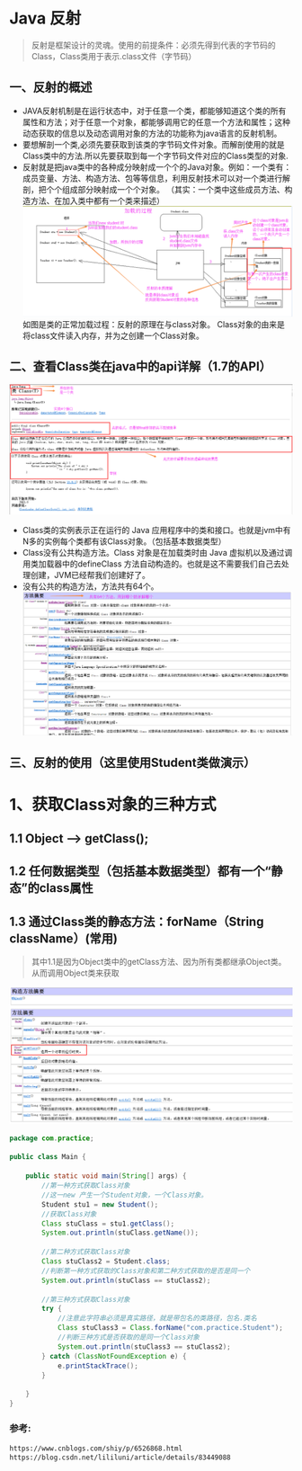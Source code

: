 Java 反射
======

>反射是框架设计的灵魂。使用的前提条件：必须先得到代表的字节码的Class，Class类用于表示.class文件（字节码）

一、反射的概述
------
* JAVA反射机制是在运行状态中，对于任意一个类，都能够知道这个类的所有属性和方法；对于任意一个对象，都能够调用它的任意一个方法和属性；这种动态获取的信息以及动态调用对象的方法的功能称为java语言的反射机制。
* 要想解剖一个类,必须先要获取到该类的字节码文件对象。而解剖使用的就是Class类中的方法.所以先要获取到每一个字节码文件对应的Class类型的对象.
* 反射就是把java类中的各种成分映射成一个个的Java对象。例如：一个类有：成员变量、方法、构造方法、包等等信息，利用反射技术可以对一个类进行解剖，把个个组成部分映射成一个个对象。
   （其实：一个类中这些成员方法、构造方法、在加入类中都有一个类来描述）
   ![class](http://github.com/xidianlina/java_practice/raw/master/picture/class.jpg)
   如图是类的正常加载过程：反射的原理在与class对象。
   Class对象的由来是将class文件读入内存，并为之创建一个Class对象。
  
二、查看Class类在java中的api详解（1.7的API） 
------
 ![class2](http://github.com/xidianlina/java_practice/raw/master/picture/class2.jpg)
  
*  Class类的实例表示正在运行的 Java 应用程序中的类和接口。也就是jvm中有N多的实例每个类都有该Class对象。（包括基本数据类型）
*  Class没有公共构造方法。Class 对象是在加载类时由 Java 虚拟机以及通过调用类加载器中的defineClass 方法自动构造的。也就是这不需要我们自己去处理创建，JVM已经帮我们创建好了。
*  没有公共的构造方法，方法共有64个。
  ![class3](http://github.com/xidianlina/java_practice/raw/master/picture/class3.jpg)
  
三、反射的使用（这里使用Student类做演示）
------

# 1、获取Class对象的三种方式
## 1.1 Object ——> getClass();
## 1.2 任何数据类型（包括基本数据类型）都有一个“静态”的class属性
## 1.3 通过Class类的静态方法：forName（String  className）(常用)
> 其中1.1是因为Object类中的getClass方法、因为所有类都继承Object类。从而调用Object类来获取
  
![class4](http://github.com/xidianlina/java_practice/raw/master/picture/class4.jpg)

```Java
package com.practice;

public class Main {

    public static void main(String[] args) {
        //第一种方式获取Class对象
        //这一new 产生一个Student对象，一个Class对象。
        Student stu1 = new Student();
        //获取Class对象
        Class stuClass = stu1.getClass();
        System.out.println(stuClass.getName());

        //第二种方式获取Class对象
        Class stuClass2 = Student.class;
        //判断第一种方式获取的Class对象和第二种方式获取的是否是同一个
        System.out.println(stuClass == stuClass2);

        //第三种方式获取Class对象
        try {
            //注意此字符串必须是真实路径，就是带包名的类路径，包名.类名
            Class stuClass3 = Class.forName("com.practice.Student");
            //判断三种方式是否获取的是同一个Class对象
            System.out.println(stuClass3 == stuClass2);
        } catch (ClassNotFoundException e) {
            e.printStackTrace();
        }

    }
}


```

























   
### 参考:
```
https://www.cnblogs.com/shiy/p/6526868.html
https://blog.csdn.net/lililuni/article/details/83449088
```